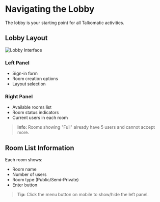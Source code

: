 # Navigating the Lobby

The lobby is your starting point for all Talkomatic activities.

## Lobby Layout

<img src="/api/placeholder/600/300" alt="Lobby Interface" />

### Left Panel
- Sign-in form
- Room creation options
- Layout selection

### Right Panel
- Available rooms list
- Room status indicators
- Current users in each room

> **Info:** Rooms showing "Full" already have 5 users and cannot accept more.

## Room List Information
Each room shows:
- Room name
- Number of users
- Room type (Public/Semi-Private)
- Enter button

> **Tip:** Click the menu button on mobile to show/hide the left panel.